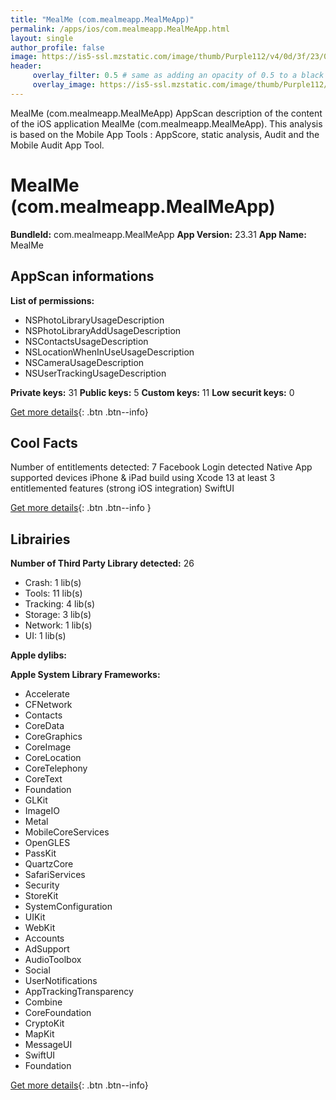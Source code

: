 ```yaml
---
title: "MealMe (com.mealmeapp.MealMeApp)"
permalink: /apps/ios/com.mealmeapp.MealMeApp.html
layout: single
author_profile: false
image: https://is5-ssl.mzstatic.com/image/thumb/Purple112/v4/0d/3f/23/0d3f2361-0b2b-966d-18e2-bb41a0ffc919/AppIcon-0-1x_U007emarketing-0-7-0-sRGB-0-85-220.png/512x512bb.jpg
header: 
     overlay_filter: 0.5 # same as adding an opacity of 0.5 to a black background
     overlay_image: https://is5-ssl.mzstatic.com/image/thumb/Purple112/v4/0d/3f/23/0d3f2361-0b2b-966d-18e2-bb41a0ffc919/AppIcon-0-1x_U007emarketing-0-7-0-sRGB-0-85-220.png/512x512bb.jpg
---
```

MealMe (com.mealmeapp.MealMeApp) AppScan description of the content of the iOS application MealMe (com.mealmeapp.MealMeApp). This analysis is based on the Mobile App Tools : AppScore, static analysis, Audit and the Mobile Audit App Tool.

# MealMe (com.mealmeapp.MealMeApp)

**BundleId:** com.mealmeapp.MealMeApp
**App Version:** 23.31
**App Name:** MealMe


## AppScan informations 

**List of permissions:** 
- NSPhotoLibraryUsageDescription
- NSPhotoLibraryAddUsageDescription
- NSContactsUsageDescription
- NSLocationWhenInUseUsageDescription
- NSCameraUsageDescription
- NSUserTrackingUsageDescription
  
  
**Private keys:** 31
**Public keys:** 5
**Custom keys:** 11
**Low securit keys:** 0
  
[Get more details](/pricing.html){: .btn .btn--info}

## Cool Facts

Number of entitlements detected: 7
Facebook Login detected
Native App
supported devices iPhone & iPad
build using Xcode 13
at least 3 entitlemented features (strong iOS integration)
SwiftUI
  
[Get more details](/pricing.html){: .btn .btn--info }

## Librairies 
**Number of Third Party Library detected:** 26
- Crash: 1 lib(s)
- Tools: 11 lib(s)
- Tracking: 4 lib(s)
- Storage: 3 lib(s)
- Network: 1 lib(s)
- UI: 1 lib(s)


**Apple dylibs:**


**Apple System Library Frameworks:**
- Accelerate
- CFNetwork
- Contacts
- CoreData
- CoreGraphics
- CoreImage
- CoreLocation
- CoreTelephony
- CoreText
- Foundation
- GLKit
- ImageIO
- Metal
- MobileCoreServices
- OpenGLES
- PassKit
- QuartzCore
- SafariServices
- Security
- StoreKit
- SystemConfiguration
- UIKit
- WebKit
- Accounts
- AdSupport
- AudioToolbox
- Social
- UserNotifications
- AppTrackingTransparency
- Combine
- CoreFoundation
- CryptoKit
- MapKit
- MessageUI
- SwiftUI
- Foundation


  
[Get more details](/pricing.html){: .btn .btn--info}

